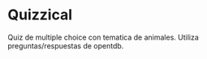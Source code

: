 # Quizzical
Quiz de multiple choice con tematica de animales.
Utiliza preguntas/respuestas de opentdb.
